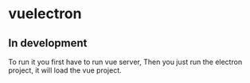 # vuelectron


## In development

To run it you first have to run vue server, 
Then you just run the electron project, it will load the vue project.
